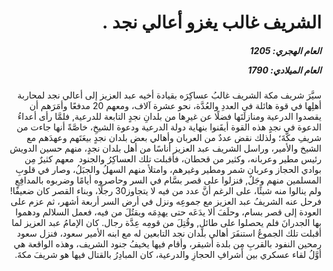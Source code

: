 <h1 dir="rtl">الشريف غالب يغزو أعالي نجد .</h1>

<h5 dir="rtl">العام الهجري:  1205

العام الميلادي: 1790

</h5>

<p dir="rtl">سيَّرَ شريف مكة الشريف غالبُ عساكِرَه بقيادة أخيه عبد العزيز إلى أعالي نجد لمحاربة أهلِها في قوة هائلة في العددِ والعُدَّة، نحو عشرة آلاف، ومعهم 20 مدفعًا وأمَرَهم أن يقصدوا الدرعية ومنازلَتَها فضلًا عن غيرِها من بلدانِ نجدٍ التابعة للدرعية, فلمَّا رأى أعداءُ الدعوة في نجدٍ هذه القوة أيقَنوا بنهاية دولة الدرعية ودعوة الشيخِ، خاصَّةً أنها جاءت من شريفِ مكَّةَ؛ ولذلك نقض عددٌ من العربان وأهالي بعض بلدان نجدٍ بيعَتَهم وعهدَهم مع الشيخ والأمير، وراسل الشريف عبد العزيز أناسًا من أهل بلدان نجدٍ، منهم حسين الدويش رئيس مطير وعربانه، وكثير من قحطان، فأقبلت تلك العساكِرُ والجنود  معهم كثيرٌ مِن بوادي الحجاز وعربان شمر ومطير وغيرهم، وامتلأ منهم السهلُ والجبَلُ، وصار في قلوبِ المسلمين منهم وجَلٌ, فنزلوا على قصر بسَّام في السر وحاصروه أيامًا وضربوه بالمدافِعِ ولم ينالوا منه شيئًا، على الرغم أنَّ عدد من فيه لا يتجاوز30 رجلًا، وبناء القصر كان ضعيفًا! فرحل عنه الشريفُ عبد العزيز مع جموعِه ونزل في أرض السر أربعة أشهر، ثم عزم على العودة إلى قصر بسام، وحلَفَ ألا يدَعَه حتى يهدِمَه ويقتُلَ من فيه، فعمل السلالم ودهموا بها الجدرانَ فلم يحصلوا على طائلٍ, وقُتِلَ من قومِه عِدَّة رجال. كان الإمامُ عبد العزيز لما أقبلت تلك الجموعُ استنفَرَ أهالي بلدان نجد التابعين له مع ابنه الأمير سعود، فنزل سعود رمحين النفود بالقربِ مِن بلدة أشيقر، وأقام فيها يخيفُ جنود الشريف، وهذه الواقعة هي أوَّلُ لقاء عسكري بين أشرافِ الحجازِ والدرعية، كان المبادِرُ بالقتال فيها هو شريفَ مكةَ.</p></br>
